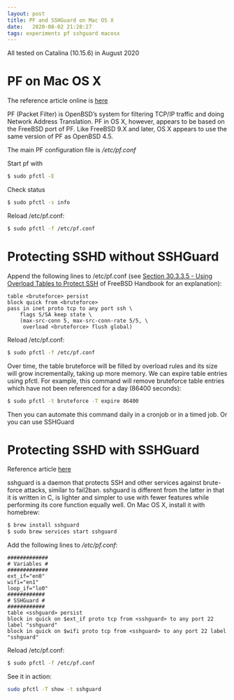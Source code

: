 ```yaml
---
layout: post
title: PF and SSHGuard on Mac OS X
date:   2020-08-02 21:28:27
tags: experiments pf sshguard macosx
---
```


All tested on Catalina (10.15.6) in August 2020

# PF on Mac OS X

The reference article online is [here](https://manjusri.ucsc.edu/2015/03/10/PF-on-Mac-OS-X/)

PF (Packet Filter) is OpenBSD’s system for filtering TCP/IP traffic and doing Network Address Translation. PF in OS X, however, appears to be based on the FreeBSD port of PF. Like FreeBSD 9.X and later, OS X appears to use the same version of PF as OpenBSD 4.5.

The main PF configuration file is */etc/pf.conf*

Start pf with
```sh
$ sudo pfctl -E
```
Check status
```sh
$ sudo pfctl -s info
```

Reload /etc/pf.conf:
```sh
$ sudo pfctl -f /etc/pf.conf
```

# Protecting SSHD without SSHGuard

Append the following lines to /etc/pf.conf (see [Section 30.3.3.5 - Using Overload Tables to Protect SSH](https://www.freebsd.org/doc/handbook/firewalls-pf.html) of FreeBSD Handbook for an explanation):

```
table <bruteforce> persist
block quick from <bruteforce>
pass in inet proto tcp to any port ssh \
    flags S/SA keep state \
    (max-src-conn 5, max-src-conn-rate 5/5, \
     overload <bruteforce> flush global)
```

Reload /etc/pf.conf:
```sh
$ sudo pfctl -f /etc/pf.conf
```
Over time, the table bruteforce will be filled by overload rules and its size will grow incrementally, taking up more memory. We can expire table entries using pfctl. For example, this command will remove bruteforce table entries which have not been referenced for a day (86400 seconds):
```sh
$ sudo pfctl -t bruteforce -T expire 86400
```

Then you can automate this command daily in a cronjob or in a timed job. Or you can use SSHGuard

# Protecting SSHD with SSHGuard

Reference article [here](https://smallthingsfloat.com/2013/08/09/configure-sshguard-for-os-x-10-8/)

sshguard is a daemon that protects SSH and other services against brute-force attacks, similar to fail2ban. sshguard is different from the latter in that it is written in C, is lighter and simpler to use with fewer features while performing its core function equally well. On Mac OS X, install it with homebrew:

```sh
$ brew install sshguard
$ sudo brew services start sshguard
```

Add the following lines to */etc/pf.conf*:

```
#############
# Variables #
#############
ext_if="en0"
wifi="en1"
loop_if="lo0"
############
# SSHGuard #
############
table <sshguard> persist
block in quick on $ext_if proto tcp from <sshguard> to any port 22 label "sshguard"
block in quick on $wifi proto tcp from <sshguard> to any port 22 label "sshguard"
```

Reload /etc/pf.conf:
```sh
$ sudo pfctl -f /etc/pf.conf
```

See it in action:
```sh
sudo pfctl -T show -t sshguard
```



